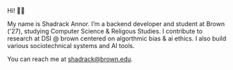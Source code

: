 Hi! 👋🏾 

My name is Shadrack Annor. I’m a backend developer and student at Brown ('27), studying Computer Science & Religous Studies. I contribute to research at DSI @ brown centered on algorthmic bias & ai ethics. I also build various sociotechnical systems and AI tools.

You can reach me at shadrack@brown.edu.

<!--
**sh6drack/sh6drack** is a ✨ _special_ ✨ repository because its `README.md` (this file) appears on your GitHub profile.


- 🔭 I’m currently working on ...
- 🌱 I’m currently learning ...
- 👯 I’m looking to collaborate on ...
- 🤔 I’m looking for help with ...
- 💬 Ask me about ...
- 📫 How to reach me: ...
- 😄 Pronouns: ...
- ⚡ Fun fact: ...
-->
